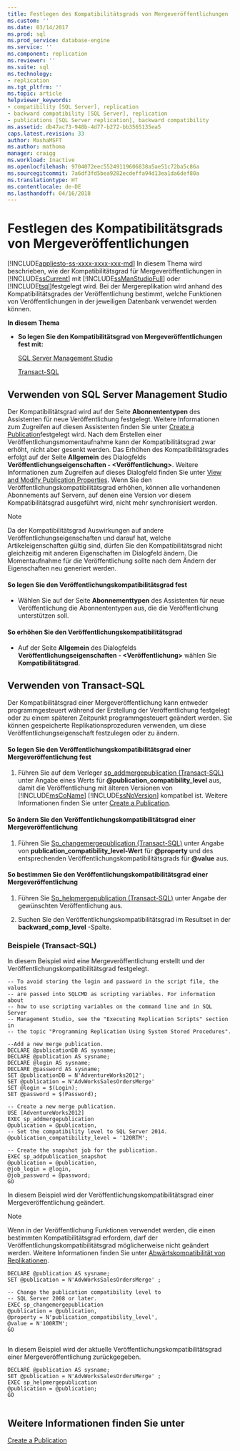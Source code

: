 ```yaml
---
title: Festlegen des Kompatibilitätsgrads von Mergeveröffentlichungen | Microsoft-Dokumentation
ms.custom: ''
ms.date: 03/14/2017
ms.prod: sql
ms.prod_service: database-engine
ms.service: ''
ms.component: replication
ms.reviewer: ''
ms.suite: sql
ms.technology:
- replication
ms.tgt_pltfrm: ''
ms.topic: article
helpviewer_keywords:
- compatibility [SQL Server], replication
- backward compatibility [SQL Server], replication
- publications [SQL Server replication], backward compatibility
ms.assetid: db47ac73-948b-4d77-b272-bb3565135ea5
caps.latest.revision: 33
author: MashaMSFT
ms.author: mathoma
manager: craigg
ms.workload: Inactive
ms.openlocfilehash: 9704072eec55249119606838a5ae51c72ba5c86a
ms.sourcegitcommit: 7a6df3fd5bea9282ecdeffa94d13ea1da6def80a
ms.translationtype: HT
ms.contentlocale: de-DE
ms.lasthandoff: 04/16/2018
---
```

# <a name="set-the-compatibility-level-for-merge-publications"></a>Festlegen des Kompatibilitätsgrads von Mergeveröffentlichungen
[!INCLUDE[appliesto-ss-xxxx-xxxx-xxx-md](../../../includes/appliesto-ss-xxxx-xxxx-xxx-md.md)]
  In diesem Thema wird beschrieben, wie der Kompatibilitätsgrad für Mergeveröffentlichungen in [!INCLUDE[ssCurrent](../../../includes/sscurrent-md.md)] mit [!INCLUDE[ssManStudioFull](../../../includes/ssmanstudiofull-md.md)] oder [!INCLUDE[tsql](../../../includes/tsql-md.md)]festgelegt wird. Bei der Mergereplikation wird anhand des Kompatibilitätsgrades der Veröffentlichung bestimmt, welche Funktionen von Veröffentlichungen in der jeweiligen Datenbank verwendet werden können.  
  
 **In diesem Thema**  
  
-   **So legen Sie den Kompatibilitätsgrad von Mergeveröffentlichungen fest mit:**  
  
     [SQL Server Management Studio](#SSMSProcedure)  
  
     [Transact-SQL](#TsqlProcedure)  
  
##  <a name="SSMSProcedure"></a> Verwenden von SQL Server Management Studio  
 Der Kompatibilitätsgrad wird auf der Seite **Abonnententypen** des Assistenten für neue Veröffentlichung festgelegt. Weitere Informationen zum Zugreifen auf diesen Assistenten finden Sie unter [Create a Publication](../../../relational-databases/replication/publish/create-a-publication.md)festgelegt wird. Nach dem Erstellen einer Veröffentlichungsmomentaufnahme kann der Kompatibilitätsgrad zwar erhöht, nicht aber gesenkt werden. Das Erhöhen des Kompatibilitätsgrades erfolgt auf der Seite **Allgemein** des Dialogfelds **Veröffentlichungseigenschaften - \<Veröffentlichung>**. Weitere Informationen zum Zugreifen auf dieses Dialogfeld finden Sie unter [View and Modify Publication Properties](../../../relational-databases/replication/publish/view-and-modify-publication-properties.md). Wenn Sie den Veröffentlichungskompatibilitätsgrad erhöhen, können alle vorhandenen Abonnements auf Servern, auf denen eine Version vor diesem Kompatibilitätsgrad ausgeführt wird, nicht mehr synchronisiert werden.  
  
> [!NOTE]  
>  Da der Kompatibilitätsgrad Auswirkungen auf andere Veröffentlichungseigenschaften und darauf hat, welche Artikeleigenschaften gültig sind, dürfen Sie den Kompatibilitätsgrad nicht gleichzeitig mit anderen Eigenschaften im Dialogfeld ändern. Die Momentaufnahme für die Veröffentlichung sollte nach dem Ändern der Eigenschaften neu generiert werden.  
  
#### <a name="to-set-the-publication-compatibility-level"></a>So legen Sie den Veröffentlichungskompatibilitätsgrad fest  
  
-   Wählen Sie auf der Seite **Abonnementtypen** des Assistenten für neue Veröffentlichung die Abonnententypen aus, die die Veröffentlichung unterstützen soll.  
  
#### <a name="to-increase-the-publication-compatibility-level"></a>So erhöhen Sie den Veröffentlichungskompatibilitätsgrad  
  
-   Auf der Seite **Allgemein** des Dialogfelds **Veröffentlichungseigenschaften - \<Veröffentlichung>** wählen Sie **Kompatibilitätsgrad**.  
  
##  <a name="TsqlProcedure"></a> Verwenden von Transact-SQL  
 Der Kompatibilitätsgrad einer Mergeveröffentlichung kann entweder programmgesteuert während der Erstellung der Veröffentlichung festgelegt oder zu einem späteren Zeitpunkt programmgesteuert geändert werden. Sie können gespeicherte Replikationsprozeduren verwenden, um diese Veröffentlichungseigenschaft festzulegen oder zu ändern.  
  
#### <a name="to-set-the-publication-compatibility-level-for-a-merge-publication"></a>So legen Sie den Veröffentlichungskompatibilitätsgrad einer Mergeveröffentlichung fest  
  
1.  Führen Sie auf dem Verleger [sp_addmergepublication &#40;Transact-SQL&#41;](../../../relational-databases/system-stored-procedures/sp-addmergepublication-transact-sql.md) unter Angabe eines Werts für **@publication_compatibility_level** aus, damit die Veröffentlichung mit älteren Versionen von [!INCLUDE[msCoName](../../../includes/msconame-md.md)] [!INCLUDE[ssNoVersion](../../../includes/ssnoversion-md.md)] kompatibel ist. Weitere Informationen finden Sie unter [Create a Publication](../../../relational-databases/replication/publish/create-a-publication.md).  
  
#### <a name="to-change-the-publication-compatibility-level-of-a-merge-publication"></a>So ändern Sie den Veröffentlichungskompatibilitätsgrad einer Mergeveröffentlichung  
  
1.  Führen Sie [Sp_changemergepublication &#40;Transact-SQL&#41;](../../../relational-databases/system-stored-procedures/sp-changemergepublication-transact-sql.md) unter Angabe von **publication_compatibility_level-Wert** für **@property** und des entsprechenden Veröffentlichungskompatibilitätsgrads für **@value** aus.  
  
#### <a name="to-determine-the-publication-compatibility-level-of-a-merge-publication"></a>So bestimmen Sie den Veröffentlichungskompatibilitätsgrad einer Mergeveröffentlichung  
  
1.  Führen Sie [Sp_helpmergepublication &#40;Transact-SQL&#41;](../../../relational-databases/system-stored-procedures/sp-helpmergepublication-transact-sql.md) unter Angabe der gewünschten Veröffentlichung aus.  
  
2.  Suchen Sie den Veröffentlichungskompatibilitätsgrad im Resultset in der **backward_comp_level** -Spalte.  
  
###  <a name="TsqlExample"></a> Beispiele (Transact-SQL)  
 In diesem Beispiel wird eine Mergeveröffentlichung erstellt und der Veröffentlichungskompatibilitätsgrad festgelegt.  
  
```  
-- To avoid storing the login and password in the script file, the values   
-- are passed into SQLCMD as scripting variables. For information about   
-- how to use scripting variables on the command line and in SQL Server  
-- Management Studio, see the "Executing Replication Scripts" section in  
-- the topic "Programming Replication Using System Stored Procedures".  
  
--Add a new merge publication.  
DECLARE @publicationDB AS sysname;  
DECLARE @publication AS sysname;  
DECLARE @login AS sysname;  
DECLARE @password AS sysname;  
SET @publicationDB = N'AdventureWorks2012';   
SET @publication = N'AdvWorksSalesOrdersMerge'   
SET @login = $(Login);  
SET @password = $(Password);  
  
-- Create a new merge publication.   
USE [AdventureWorks2012]  
EXEC sp_addmergepublication   
@publication = @publication,   
-- Set the compatibility level to SQL Server 2014.  
@publication_compatibility_level = '120RTM';   
  
-- Create the snapshot job for the publication.  
EXEC sp_addpublication_snapshot   
@publication = @publication,  
@job_login = @login,  
@job_password = @password;  
GO  
```  
  
 In diesem Beispiel wird der Veröffentlichungskompatibilitätsgrad einer Mergeveröffentlichung geändert.  
  
> [!NOTE]  
>  Wenn in der Veröffentlichung Funktionen verwendet werden, die einen bestimmten Kompatibilitätsgrad erfordern, darf der Veröffentlichungskompatibilitätsgrad möglicherweise nicht geändert werden. Weitere Informationen finden Sie unter [Abwärtskompatibilität von Replikationen](../../../relational-databases/replication/replication-backward-compatibility.md).  
  
```  
DECLARE @publication AS sysname;  
SET @publication = N'AdvWorksSalesOrdersMerge' ;  
  
-- Change the publication compatibility level to   
-- SQL Server 2008 or later.  
EXEC sp_changemergepublication   
@publication = @publication,   
@property = N'publication_compatibility_level',   
@value = N'100RTM';  
GO  
  
```  
  
 In diesem Beispiel wird der aktuelle Veröffentlichungskompatibilitätsgrad einer Mergeveröffentlichung zurückgegeben.  
  
```  
DECLARE @publication AS sysname;  
SET @publication = N'AdvWorksSalesOrdersMerge' ;  
EXEC sp_helpmergepublication   
@publication = @publication;  
GO  
  
```  
  
## <a name="see-also"></a>Weitere Informationen finden Sie unter  
 [Create a Publication](../../../relational-databases/replication/publish/create-a-publication.md)  
  
  
